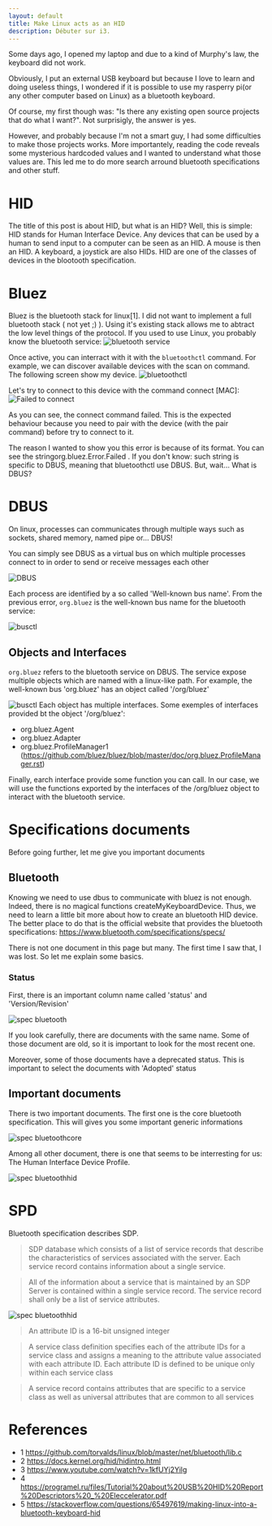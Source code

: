 ```yaml
---
layout: default
title: Make Linux acts as an HID 
description: Débuter sur i3.
---
```



Some days ago, I opened my laptop and due to a kind of Murphy's law, the keyboard did not work.

Obviously, I put an external USB keyboard but because I love to learn and doing useless things, I wondered if it is possible to use my rasperry pi(or any other computer based on Linux) as a bluetooth keyboard.

Of course, my first though was: "Is there any existing open source projects that do what I want?". Not surprisigly, the answer is yes. 

However, and probably because I'm not a smart guy, I had some difficulties to make those projects works. More importantely, reading the code reveals some mysterious hardcoded values and I wanted to understand what those values are. This led me to do more search arround bluetooth specifications and other stuff.

# HID
The title of this post is about HID, but what is an HID?
Well, this is simple: HID stands for Human Interface Device. Any devices that can be used by a human to send input to a computer can be seen as an HID. A mouse is then an HID. A keyboard, a joystick are also HIDs.
HID are one of the classes of devices in the blootooth specification.

# Bluez 
Bluez is the bluetooth stack for linux[1].
I did not want to implement a full bluetooth stack ( not yet ;) ). Using it's existing stack allows me to abtract the low level things of the protocol.
If you used to use Linux, you probably know the bluetooth service:
![bluetooth service](/assets/images/2024-09-09_22-52_bluetoothservice.png)

Once active, you can interract with it with the `bluetoothctl` command. For example, we can discover available devices with the scan on command. The following screen show my device.
![bluetoothctl](/assets/images/2024-09-09_23-06_bluetoothctl.png)

Let's try to connect to this device with the command connect [MAC]:
![Failed to connect](/assets/images/2024-09-09_23-08_bluetoothctl_failed.png)

As you can see, the connect command failed. This is the expected behaviour because you need to pair with the device (with the pair command) before try to connect to it.

The reason I wanted to show you this error is because of its format. You can see the stringorg.bluez.Error.Failed . If you don't know: such string is specific to DBUS, meaning that bluetoothctl use DBUS. But, wait… What is DBUS?

# DBUS
On linux, processes can communicates through multiple ways such as sockets, shared memory, named pipe or… DBUS!

You can simply see DBUS as a virtual bus on which multiple processes connect to in order to send or receive messages each other

![DBUS](/assets/images/2024-09-09_23-10_dbus.png)

Each process are identified by a so called 'Well-known bus name'. From the previous error, `org.bluez` is the well-known bus name for the bluetooth service:

![busctl](/assets/images/2024-09-09_23-12_busctl.png)

## Objects and Interfaces
`org.bluez` refers to the bluetooth service on DBUS. The service expose multiple objects which are named with a linux-like path. For example, the well-known bus 'org.bluez' has an object called '/org/bluez'

![busctl](/assets/images/2024-09-09_23-13_qdbus.png)
Each object has multiple interfaces. Some exemples of interfaces provided bt the object '/org/bluez':
- org.bluez.Agent
- org.bluez.Adapter
- org.bluez.ProfileManager1 (https://github.com/bluez/bluez/blob/master/doc/org.bluez.ProfileManager.rst)

Finally, earch interface provide some function you can call. In our case, we will use the functions exported by the interfaces of the /org/bluez object to interact with the bluetooth service.

# Specifications documents
Before going further, let me give you important documents
## Bluetooth
Knowing we need to use dbus to communicate with bluez is not enough. Indeed, there is no magical functions createMyKeyboardDevice.
Thus, we need to learn a little bit more about how to create an bluetooth HID device. The better place to do that is the official website that provides the bluetooth specifications:
https://www.bluetooth.com/specifications/specs/

There is not one document in this page but many. The first time I saw that, I was lost. So let me explain some basics.
### Status
First, there is an important column name called 'status' and 'Version/Revision'

![spec bluetooth](/assets/images/2024-09-09_23-16_status.png)

If you look carefully, there are documents with the same name. Some of those document are old, so it is important to look for the most recent one.

Moreover, some of those documents have a deprecated status. This is important to select the documents with 'Adopted' status

## Important documents
There is two important documents. The first one is the core bluetooth specification. This will gives you some important generic informations

![spec bluetoothcore](/assets/images/2024-09-09_23-18_core.png)

Among all other document, there is one that seems to be interresting for us: The Human Interface Device Profile.

![spec bluetoothhid](/assets/images/2024-09-09_23-19_hid.png)


# SPD
Bluetooth specification describes SDP.
> SDP database which consists of a list of service records that describe the characteristics of services associated with the server. Each service record contains information about a single service.

> All of the information about a service that is maintained by an SDP Server is contained within a single service record. The service record shall only be a list of service attributes.

![spec bluetoothhid](/assets/images/2024-09-09_23-23_24_sdp.png)

> An attribute ID is a 16-bit unsigned integer

> A service class definition specifies each of the attribute IDs for a service class and assigns a meaning to the attribute value associated with each attribute ID. Each attribute ID is defined to be unique only within each service class

> A service record contains attributes that are specific to a service class as well as universal attributes that are common to all services


# References
- 1 https://github.com/torvalds/linux/blob/master/net/bluetooth/lib.c
- 2 https://docs.kernel.org/hid/hidintro.html
- 3 https://www.youtube.com/watch?v=1kfUYj2Yilg
- 4 https://programel.ru/files/Tutorial%20about%20USB%20HID%20Report%20Descriptors%20_%20Eleccelerator.pdf
- 5 https://stackoverflow.com/questions/65497619/making-linux-into-a-bluetooth-keyboard-hid


